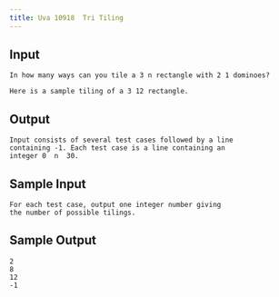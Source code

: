 ```yaml
---
title: Uva 10918  Tri Tiling
---
```



## Input

```
In how many ways can you tile a 3 n rectangle with 2 1 dominoes?

Here is a sample tiling of a 3 12 rectangle.
```

## Output

```
Input consists of several test cases followed by a line
containing -1. Each test case is a line containing an
integer 0  n  30.

```

## Sample Input

```
For each test case, output one integer number giving
the number of possible tilings.

```

## Sample Output

```
2
8
12
-1

```
